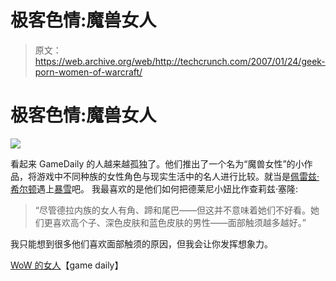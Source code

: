 # 极客色情:魔兽女人

> 原文：<https://web.archive.org/web/http://techcrunch.com/2007/01/24/geek-porn-women-of-warcraft/>

# 极客色情:魔兽女人

![](img/326f450f1d118d1af80eaf9d16016c6a.png)

看起来 GameDaily 的人越来越孤独了。他们推出了一个名为“魔兽女性”的小作品，将游戏中不同种族的女性角色与现实生活中的名人进行比较。就当是[佩雷兹·希尔顿](https://web.archive.org/web/20230322171705/http://www.perezhilton.com/)遇上[暴雪](https://web.archive.org/web/20230322171705/http://www.blizzard.com/)吧。
 我最喜欢的是他们如何把德莱尼小妞比作查莉兹·塞隆:

> “尽管德拉内族的女人有角、蹄和尾巴——但这并不意味着她们不好看。她们更喜欢高个子、深色皮肤和蓝色皮肤的男性——面部触须越多越好。”

我只能想到很多他们喜欢面部触须的原因，但我会让你发挥想象力。

[WoW 的女人](https://web.archive.org/web/20230322171705/http://www.gamedaily.com/images/world-of-warcraft-women-of-wow)【game daily】